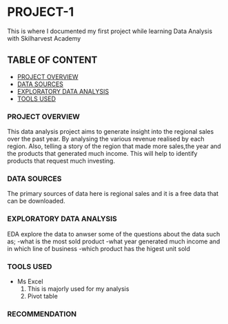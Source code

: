 # PROJECT-1
This is where I documented my first project while learning Data Analysis with Skilharvest Academy

## TABLE OF CONTENT
- [PROJECT OVERVIEW](project-overview)
- [DATA SOURCES](data-sources)
- [EXPLORATORY DATA ANALYSIS](exploratory-data-analysis)
- [TOOLS USED](tools-used)

### PROJECT OVERVIEW

This data analysis project aims to generate insight into the regional sales over the past year. By analysing the various revenue realised by each region. Also, telling a story of the region that made more sales,the year and the products that generated much income. This will help to identify products that request much investing.

### DATA SOURCES
The primary sources of data here is regional sales and it is a free data that can be downloaded.

### EXPLORATORY DATA ANALYSIS

EDA explore the data to anwser some of the questions about the data such as;
-what is the most sold product
-what year generated much income and in which line of business
-which product has the higest unit sold

### TOOLS USED

- Ms Excel
  1. This is majorly used for my analysis
  2.  Pivot table

### RECOMMENDATION








